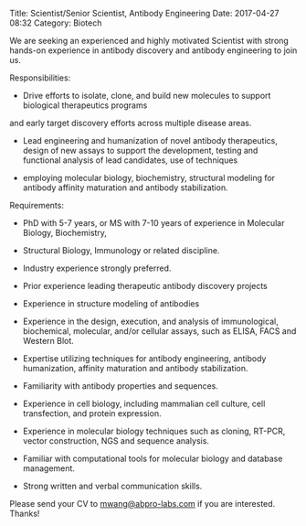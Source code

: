 Title: Scientist/Senior Scientist, Antibody Engineering
Date: 2017-04-27 08:32
Category: Biotech

We are seeking an experienced and highly motivated Scientist with strong hands-on experience in antibody discovery and antibody engineering to join us.

Responsibilities:

* Drive efforts to isolate, clone, and build new molecules to support biological therapeutics programs

and early target discovery efforts across multiple disease areas.

* Lead engineering and humanization of novel antibody therapeutics, design of new assays to support the development, testing and functional analysis of lead candidates, use of techniques 

* employing molecular biology, biochemistry, structural modeling for antibody affinity maturation and antibody stabilization.

Requirements:

* PhD with 5-7 years, or MS with 7-10 years of experience in Molecular Biology, Biochemistry,

* Structural Biology, Immunology or related discipline.

* Industry experience strongly preferred.

* Prior experience leading therapeutic antibody discovery projects

* Experience in structure modeling of antibodies

* Experience in the design, execution, and analysis of immunological, biochemical, molecular, and/or cellular assays, such as ELISA, FACS and Western Blot.

* Expertise utilizing techniques for antibody engineering, antibody humanization, affinity maturation and antibody stabilization.

* Familiarity with antibody properties and sequences.

* Experience in cell biology, including mammalian cell culture, cell transfection, and protein expression.

* Experience in molecular biology techniques such as cloning, RT-PCR, vector construction, NGS and sequence analysis.

* Familiar with computational tools for molecular biology and database management.

* Strong written and verbal communication skills.


Please send your CV to [mwang@abpro-labs.com](mailto:mwang@abpro-labs.com) if you are interested. Thanks!


